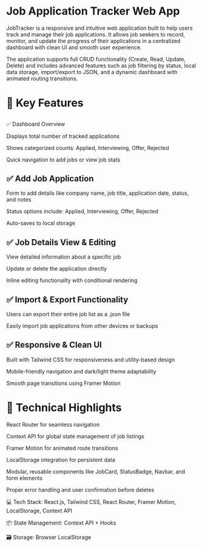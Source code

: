 # Job Application Tracker Web App

JobTracker is a responsive and intuitive web application built to help users track and manage their job applications. It allows job seekers to record, monitor, and update the progress of their applications in a centralized dashboard with clean UI and smooth user experience.

The application supports full CRUD functionality (Create, Read, Update, Delete) and includes advanced features such as job filtering by status, local data storage, import/export to JSON, and a dynamic dashboard with animated routing transitions.

<h1>🧠 Key Features</h1>
<h2></h2>✅ Dashboard Overview</h2>

Displays total number of tracked applications

Shows categorized counts: Applied, Interviewing, Offer, Rejected

Quick navigation to add jobs or view job stats

<h2>✅ Add Job Application</h2>

Form to add details like company name, job title, application date, status, and notes

Status options include: Applied, Interviewing, Offer, Rejected

Auto-saves to local storage

<h2>✅ Job Details View & Editing</h2>

View detailed information about a specific job

Update or delete the application directly

Inline editing functionality with conditional rendering

<h2>✅ Import & Export Functionality</h2>

Users can export their entire job list as a .json file

Easily import job applications from other devices or backups

<h2>✅ Responsive & Clean UI</h2>

Built with Tailwind CSS for responsiveness and utility-based design

Mobile-friendly navigation and dark/light theme adaptability

Smooth page transitions using Framer Motion

<h1>🔧 Technical Highlights</h1>

React Router for seamless navigation

Context API for global state management of job listings

Framer Motion for animated route transitions

LocalStorage integration for persistent data

Modular, reusable components like JobCard, StatusBadge, Navbar, and form elements

Proper error handling and user confirmation before deletes

💻 Tech Stack: React.js, Tailwind CSS, React Router, Framer Motion, LocalStorage, Context API

📦 State Management: Context API + Hooks

🗃️ Storage: Browser LocalStorage
